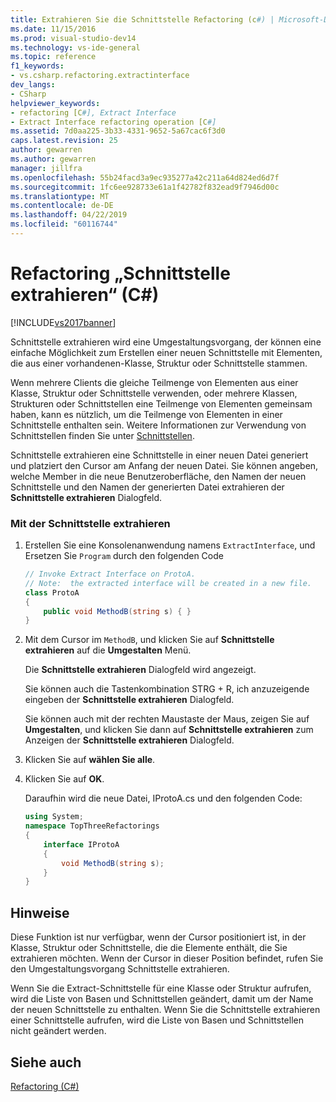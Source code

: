 ```yaml
---
title: Extrahieren Sie die Schnittstelle Refactoring (c#) | Microsoft-Dokumentation
ms.date: 11/15/2016
ms.prod: visual-studio-dev14
ms.technology: vs-ide-general
ms.topic: reference
f1_keywords:
- vs.csharp.refactoring.extractinterface
dev_langs:
- CSharp
helpviewer_keywords:
- refactoring [C#], Extract Interface
- Extract Interface refactoring operation [C#]
ms.assetid: 7d0aa225-3b33-4331-9652-5a67cac6f3d0
caps.latest.revision: 25
author: gewarren
ms.author: gewarren
manager: jillfra
ms.openlocfilehash: 55b24facd3a9ec935277a42c211a64d824ed6d7f
ms.sourcegitcommit: 1fc6ee928733e61a1f42782f832ead9f7946d00c
ms.translationtype: MT
ms.contentlocale: de-DE
ms.lasthandoff: 04/22/2019
ms.locfileid: "60116744"
---
```

# <a name="extract-interface-refactoring-c"></a>Refactoring „Schnittstelle extrahieren“ (C#)
[!INCLUDE[vs2017banner](../includes/vs2017banner.md)]

Schnittstelle extrahieren wird eine Umgestaltungsvorgang, der können eine einfache Möglichkeit zum Erstellen einer neuen Schnittstelle mit Elementen, die aus einer vorhandenen-Klasse, Struktur oder Schnittstelle stammen.  
  
 Wenn mehrere Clients die gleiche Teilmenge von Elementen aus einer Klasse, Struktur oder Schnittstelle verwenden, oder mehrere Klassen, Strukturen oder Schnittstellen eine Teilmenge von Elementen gemeinsam haben, kann es nützlich, um die Teilmenge von Elementen in einer Schnittstelle enthalten sein. Weitere Informationen zur Verwendung von Schnittstellen finden Sie unter [Schnittstellen](http://msdn.microsoft.com/library/2feda177-ce11-432d-81b4-d50f5f35fd37).  
  
 Schnittstelle extrahieren eine Schnittstelle in einer neuen Datei generiert und platziert den Cursor am Anfang der neuen Datei. Sie können angeben, welche Member in die neue Benutzeroberfläche, den Namen der neuen Schnittstelle und den Namen der generierten Datei extrahieren der **Schnittstelle extrahieren** Dialogfeld.  
  
### <a name="to-use-extract-interface"></a>Mit der Schnittstelle extrahieren  
  
1. Erstellen Sie eine Konsolenanwendung namens `ExtractInterface`, und Ersetzen Sie `Program` durch den folgenden Code  
  
    ```csharp  
    // Invoke Extract Interface on ProtoA.  
    // Note:  the extracted interface will be created in a new file.  
    class ProtoA  
    {  
        public void MethodB(string s) { }  
    }  
    ```  
  
2. Mit dem Cursor im `MethodB`, und klicken Sie auf **Schnittstelle extrahieren** auf die **Umgestalten** Menü.  
  
     Die **Schnittstelle extrahieren** Dialogfeld wird angezeigt.  
  
     Sie können auch die Tastenkombination STRG + R, ich anzuzeigende eingeben der **Schnittstelle extrahieren** Dialogfeld.  
  
     Sie können auch mit der rechten Maustaste der Maus, zeigen Sie auf **Umgestalten**, und klicken Sie dann auf **Schnittstelle extrahieren** zum Anzeigen der **Schnittstelle extrahieren** Dialogfeld.  
  
3. Klicken Sie auf **wählen Sie alle**.  
  
4. Klicken Sie auf **OK**.  
  
     Daraufhin wird die neue Datei, IProtoA.cs und den folgenden Code:  
  
    ```csharp  
    using System;  
    namespace TopThreeRefactorings  
    {  
        interface IProtoA  
        {  
            void MethodB(string s);  
        }  
    }  
    ```  
  
## <a name="remarks"></a>Hinweise  
 Diese Funktion ist nur verfügbar, wenn der Cursor positioniert ist, in der Klasse, Struktur oder Schnittstelle, die die Elemente enthält, die Sie extrahieren möchten. Wenn der Cursor in dieser Position befindet, rufen Sie den Umgestaltungsvorgang Schnittstelle extrahieren.  
  
 Wenn Sie die Extract-Schnittstelle für eine Klasse oder Struktur aufrufen, wird die Liste von Basen und Schnittstellen geändert, damit um der Name der neuen Schnittstelle zu enthalten. Wenn Sie die Schnittstelle extrahieren einer Schnittstelle aufrufen, wird die Liste von Basen und Schnittstellen nicht geändert werden.  
  
## <a name="see-also"></a>Siehe auch  
 [Refactoring (C#)](../csharp-ide/refactoring-csharp.md)